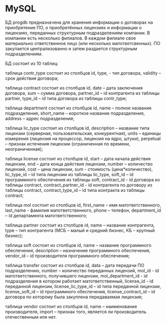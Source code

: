 # MySQL
БД progdb предназначена для хранения информации о договорах на приобретение ПО, 
о приобретённых лицензиях и информации о лицензиях, переданных структурным подразделениям компании. 
В компании есть несколько филиалов. В каждом филиале свое материально ответственное лицо (или несколько матответсвенных). 
ПО закупается централизованно и затем раздается структурным подразделениям. 

БД состоит из 10 таблиц:

таблица contr_type состоит из столбцов id, 
type, - тип договора, 
validity – срок действия договора;

таблица contract состоит из столбцов id, 
date – дата заключения договора, 
sum – сумма договора, 
partner_id – id контрагента из таблицы partner, 
type_id – id типа договора из таблицы contr_type;

таблица department состоит из столбцов id, 
name – полное название подразделения, 
short_name – короткое название подразделения, 
address – адрес подразделения;

таблица lic_type состоит из столбцов id, 
description – название типа лицензии (серверная, пользовательская, конкурентная), 
units – единицы измерения (лицензия на процессор, лицензия на ядро, штуки), 
perpetual – признак истечения лицензии (ограниченная по времени, неограниченная);

таблица license состоит из столбцов id, 
start – дата начала действия лицензии, 
end – дата конца действия лицензии, 
number – количество лицензий, 
cost – цена лицензии, 
sum -  стоимость (цена*количество), 
lic_type_id – id типа лицензии из таблицы lic_type, 
soft_id – id программного обеспечения из таблицы soft, 
contract_id - id договора из таблицы contract, 
contract_partner_id - id контрагента по договору из таблицы contract, 
contract_type_id – id типа контракта из таблицы contract;

таблица mol состоит из столбцов id, 
first_name – имя матответственного, 
last_name - фамилия матответственного, 
phone – телефон, 
department_id – id департамента матответственного;

таблица partner состоит из столбцов id, 
name – название контрагента, 
type – тип контрагента (МСБ – малый и средний бизнес, КБ – крупный бизнес);

таблица soft состоит из столбцов id, 
name – название программного обеспечения, 
description – назначение программного обеспечения, 
vendor_id – id производителя программного обеспечения;

таблица transfer состоит из столбцов id, 
data – дата передачи ПО подразделению, 
number – количество переданных лицензий, 
mol_id - id матответственного, получившего лицензии, 
mol_department_id - id подразделения в котором работает матответственный, 
license_id - id переданной лицензии, 
license_lic_type_id – id типа переданной лицензии, 
license_soft_id – id программного обеспечения, 
license_contract_id – id договора по которому была закуплена передаваемая лицензия;

таблица vendor состоит из столбцов id, 
name – наименование производителя, 
import – признак того, является ли производитель отечественным или нет.
